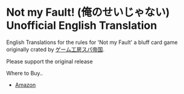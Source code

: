 # Not my Fault! (俺のせいじゃない) Unofficial English Translation

English Translations for the rules for 'Not my Fault' a bluff card game originally crated by [ゲーム工房スパ帝国](http://spa-game.com).

Please support the original release

Where to Buy..

- [Amazon](https://www.amazon.co.jp/Not-My-Fault-%E4%BF%BA%E3%81%AE%E3%81%9B%E3%81%84%E3%81%98%E3%82%83%E3%81%AA%E3%81%84/dp/B071P17D99)
